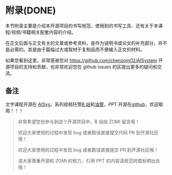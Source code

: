 <!--Copyright © ZOMI 适用于[License](https://github.com/chenzomi12/AISystem)版权许可-->

# 附录(DONE)

本节附录主要是介绍本开源项目的书写规范、使用到的书写工具、还有关于本课程/视频/书籍相关配套内容的介绍。

在正文后面与正文有关的文章或参考资料，是作为说明书或论文的补充部分，并不是必需的。其是由于篇幅过大或取材于复制品而不便编入正文的材料。

如果您看到这里，非常感谢您对 https://github.com/chenzomi12/AISystem 开源项目的支持和贡献，也非常欢迎您在 github issues 的区提出更多的疑问和交流。

## 备注

文字课程开源在 [AISys](https://chenzomi12.github.io/)，系列视频托管[B 站](https://space.bilibili.com/517221395)和[油管](https://www.youtube.com/@ZOMI666/videos)，PPT 开源在[github](https://github.com/chenzomi12/AISystem)，欢迎取用！！！

> 非常希望您也参与到这个开源项目中，B 站给 ZOMI 留言哦！
> 
> 欢迎大家使用的过程中发现 bug 或者勘误直接提交代码 PR 到开源社区哦！
>
> 欢迎大家使用的过程中发现 bug 或者勘误直接提交 PR 到开源社区哦！
>
> 请大家尊重开源和 ZOMI 的努力，引用 PPT 的内容请规范转载标明出处哦！
